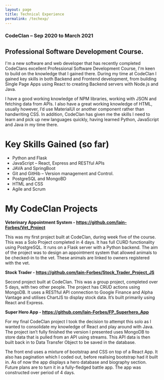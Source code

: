 ```yaml
---
layout: page
title: Technical Experience
permalink: /techexp/
---
```


### CodeClan – Sep 2020 to March 2021
## Professional Software Development Course. 

I'm a new software and web developer that has recently completed CodeClans excellent Professional Software Development 
Course, I'm keen to build on the knowledge that I gained there. During my time at CodeClan I gained key skills in both Backend 
and Frontend development, from building Single Page Apps using React to creating Backend servers with Node.js and Java.

I have a good working knowledge of NPM libraries, working with JSON and fetching data from APIs. I also have a great 
working knowledge of HTML, usually however, I’d use MaterialUI or another component rather than handwriting CSS. 
In addition, CodeClan has given me the skills I need to learn and pick up new languages quickly, 
having learned Python, JavaScript and Java in my time there.


# Key Skills Gained (so far)

- Python and Flask
- JavaScript – React, Express and RESTful APIs
- JAVA and SpringBoot
- Git and GitHib – Version management and Control.
- PostgreSQL and MongoBD
- HTML and CSS
- Agile and Scrum


# My CodeClan Projects 

**Veterinary Appointment System - https://github.com/Iain-Forbes/Vet_Project**

This was my first project built at CodeClan, during week five of the course. This was a Solo Project completed in 4 days. 
It has full CURD functionality using PostgreSQL. It runs on a Flask server with a Python backend. The aim of the project 
was to design an appointment system that allowed animals to be checked-in to the vet. These animals are linked to owners 
registered with the vet.

**Stock Trader - https://github.com/Iain-Forbes/Stock_Trader_Project_JS**

Second project built at CodeClan. This was a group project, completed over 5 days, with two other people. The project has 
CRUD actions using MongoDB. It uses a RESTful API connection to Google Finance and Alpha Vantage and utilises ChartJS to display 
stock data. It’s built primarily using React and Express. 

**Super Hero App -  https://github.com/Iain-Forbes/FP_Superhero_App**

For my final CodeClan project I took the decision to attempt this solo as I wanted to consolidate my knowledge 
of React and play around with Java. The project isn’t fully finished the version I presented uses MongoDB to store 
data that is pulled from an API using streams. This API data is then built back in to Data Transfer Object to be saved in the database.

The front end uses a mixture of bootstrap and CSS on top of a React App. It also has pagination which I coded out, before 
realising bootstrap had it built in. As of now the app displays a hero database and biography section. Future plans 
are to turn it in a fully-fledged battle app. The app was constructed over period of 4 days. 



